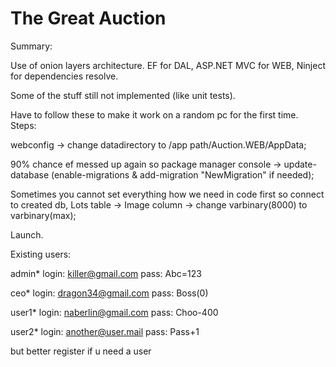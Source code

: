 # The Great Auction

Summary:

Use of onion layers architecture. 
EF for DAL, ASP.NET MVC for WEB, Ninject for dependencies resolve.

Some of the stuff still not implemented (like unit tests).

Have to follow these to make it work on a random pc for the first time.
Steps:

webconfig -> change datadirectory to /app path/Auction.WEB/AppData;

90% chance ef messed up again so package manager console -> update-database (enable-migrations & add-migration "NewMigration" if needed);

Sometimes you cannot set everything how we need in code first so connect to created db, Lots table -> Image column -> change varbinary(8000) to varbinary(max);

Launch.

Existing users:

admin*
login: killer@gmail.com
pass: Abc=123

ceo*
login: dragon34@gmail.com
pass: Boss(0)

user1*
login: naberlin@gmail.com
pass: Choo-400

user2*
login: another@user.mail
pass: Pass+1

but better register if u need a user
